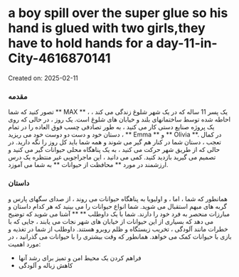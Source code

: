 # a boy spill over the super glue so his hand is glued with two girls,they have to hold hands for a day-11-in-City-4616870141

Created on: 2025-02-11

### مقدمه
تصور کنید که شما ** MAX ** ، یک پسر 11 ساله که در یک شهر شلوغ زندگی می کند ، احاطه شده توسط ساختمانهای بلند و خیابان های شلوغ است. یک روز ، در حالی که روی یک پروژه صنایع دستی کار می کنید ، به طور تصادفی چسب فوق العاده را در تمام دستان خود و دست دو دوست خود می ریزید ، ** Emma ** و ** Olivia **. در کمال تعجب ، دستان شما در کنار هم گیر می شوند و همه شما باید کل روز را نگه دارید. در حالی که از طریق شهر حرکت می کنید ، به یک پناهگاه محلی حیوانات گیر می کنید و تصمیم می گیرید بازدید کنید. کمی می دانید ، این ماجراجویی غیر منتظره یک درس ارزشمند در مورد ** محافظت از حیوانات ** به شما می آموزد.

### داستان
همانطور که شما ، اما ، و اولیویا به پناهگاه حیوانات می روند ، از صدای سگهای پارس و گربه های مبهم استقبال می شوید. شما انواع حیوانات را می بینید که هر کدام داستان و مبارزات منحصر به فرد خود را دارند. شما با یک داوطلب ** ** آشنا می شوید که توضیح می دهد که بسیاری از این حیوانات از خیابان های شهر نجات می یابند ، جایی که با خطرات مانند آلودگی ، تخریب زیستگاه و ظلم روبرو هستند. داوطلب از شما در تغذیه و بازی با حیوانات کمک می خواهد. همانطور که وقت بیشتری را با حیوانات می گذرانید ، در مورد اهمیت:
* فراهم کردن یک محیط امن و تمیز برای رشد آنها
* کاهش زباله و آلودگی